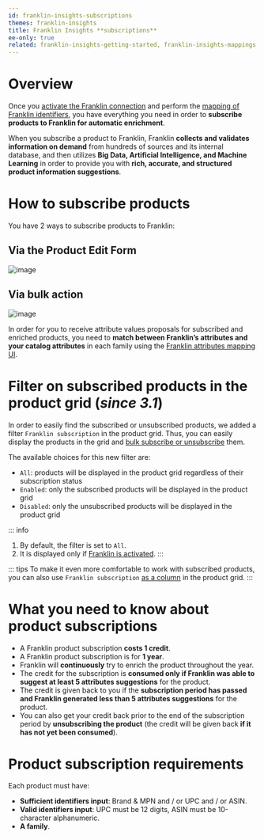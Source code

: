 ```yaml
---
id: franklin-insights-subscriptions
themes: franklin-insights
title: Franklin Insights **subscriptions**
ee-only: true
related: franklin-insights-getting-started, franklin-insights-mappings
---
```


# Overview

Once you [activate the Franklin connection](franklin-insights-getting-started.html#franklin-activation) and perform the [mapping of Franklin identifiers](franklin-insights-mappings.html#identifiers-mapping), you have everything you need in order to **subscribe products to Franklin for automatic enrichment**.

When you subscribe a product to Franklin, Franklin **collects and validates information on demand** from hundreds of sources and its internal database, and then utilizes **Big Data, Artificial Intelligence, and Machine Learning** in order to provide you with **rich, accurate, and structured product information suggestions**.

# How to subscribe products

You have 2 ways to subscribe products to Franklin:

## Via the **Product Edit Form**

![image](../img/Akeneo_Screenshot_Franklin_Insights_PEF_Subscription.png)

## Via **bulk action**

![image](../img/Akeneo_Screenshot_Franklin_Insights_Bulk_Actions.png)

In order for you to receive attribute values proposals for subscribed and enriched products, you need to **match between Franklin’s attributes and your catalog attributes** in each family using the [Franklin attributes mapping UI](franklin-insights-mappings.html#identifiers-mapping).

# Filter on subscribed products in the product grid (_since 3.1_)

In order to easily find the subscribed or unsubscribed products, we added a filter `Franklin subscription` in the product grid. Thus, you can easily display the products in the grid and [bulk subscribe or unsubscribe](franklin-insights-subscriptions.html#via-bulk-action) them.

The available choices for this new filter are:
- `All`: products will be displayed in the product grid regardless of their subscription status
- `Enabled`: only the subscribed products will be displayed in the product grid
- `Disabled`: only the unsubscribed products will be displayed in the product grid

::: info
1. By default, the filter is set to `All`.
2. It is displayed only if [Franklin is activated](franklin-insights-getting-started.html#franklin-activation).
:::

::: tips
To make it even more comfortable to work with subscribed products, you can also use `Franklin subscription` [as a column](products-grid.html#configure-grid-columns) in the product grid.
:::

# What you need to know about product subscriptions

-	A Franklin product subscription **costs 1 credit**.
-	A Franklin product subscription is for **1 year**.
-	Franklin will **continuously** try to enrich the product throughout the year.
-	The credit for the subscription is **consumed only if Franklin was able to suggest at least 5 attributes suggestions** for the product.
-	The credit is given back to you if the **subscription period has passed and Franklin generated less than 5 attributes suggestions** for the product.
-	You can also get your credit back prior to the end of the subscription period by **unsubscribing the product** (the credit will be given back **if it has not yet been consumed**).

# Product subscription requirements

Each product must have:
-	**Sufficient identifiers input**:
Brand & MPN
and / or UPC
and / or ASIN.
-	**Valid identifiers input**: UPC must be 12 digits, ASIN must be 10-character alphanumeric.
-	**A family**.
